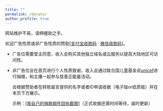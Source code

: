 ```yaml
---
title: ""
permalink: /donate/
author_profile: true
---
```


网站维护不易，请伸援助之手。

欢迎广告性质或非广告性质的赞助[[支付宝收款码](/images/zfb.jpg) · [微信收款码](/images/wechatpay.png)]。

- 广告位需要堂主同意，收入会购买其他独立域名或云服务以提高大陆地区可访问性。
- 非广告位会在首页进行个人性质致谢，收入会通过联合国儿童基金会[unicef](https://www.unicef.org/)进行捐赠，和主播一起参与慈善正能量活动。

  会根据赞助者在转账留言提供的名字或者ID申请收据（电子版or纸质版）并在本页下方展示。
  
  示例：[[我自己的捐款邮件回执截图]](/images/donate.png)（正式收据还需时间等待，届时更新）
